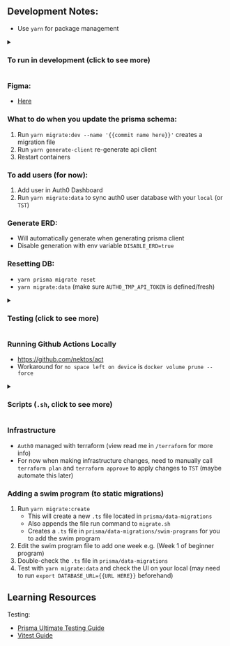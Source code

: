 ## Development Notes:

- Use `yarn` for package management

<details>
<summary><h3>To run in development (click to see more)</h3></summary>

1. `yarn install`
2. Setup `.env.local` per `.env.local.example`
3. `yarn generate-client`
4. `yarn docker:dev`
5. `yarn migrate:dev`
6. `yarn migrate:data`
7. Go to `http://localhost:3000/`
8. `yarn docker:dev-stop` to stop containers

</details>

### Figma:

- [Here](https://www.figma.com/file/o6hY8o9AzbYe5jtQ11tQga/Untitled?type=design&node-id=0%3A1&mode=design&t=OprzFzjgrOzk9cpn-1)

### What to do when you update the prisma schema:

1. Run `yarn migrate:dev --name '{{commit name here}}'` creates a migration file
2. Run `yarn generate-client` re-generate api client
3. Restart containers

### To add users (for now):

1. Add user in Auth0 Dashboard
2. Run `yarn migrate:data` to sync auth0 user database with your `local` (or `TST`)

### Generate ERD:

- Will automatically generate when generating prisma client
- Disable generation with env variable `DISABLE_ERD=true`

### Resetting DB:

- `yarn prisma migrate reset`
- `yarn migrate:data` (make sure `AUTH0_TMP_API_TOKEN` is defined/fresh)

<details>
<summary><h3>Testing (click to see more)</h3></summary>

- Three different environments, `unit`, `integration`, `e2e`
- Separate `.env.test` env file and `test-db` docker service
- Make sure when setting up the test env files not to target your local db/any live dbs
- make sure to install playwright `npx playwright install` (should also install the browsers)
- To test the whole app use run `yarn test:all`

#### Unit

- To run only unit tests run `yarn test:unit`
- Use the `--run` flag after to run once (default is `watch` mode)

#### Integration

- To run only integration tests run `yarn test:int`
- To run in `watch` mode use the `-w` flag
- Note it skips the user migration with the `-t` flag (already defined in the npm script) but the test setup will add a dummy user
- It will start a `test-db` container and run data migrations

#### E2E

- To run e2e tests run `yarn test:e2e`
- With head (e.g. browsers popup) use the `-h` flag
- To generate reports use the `-r` flag
- Note: it is running 1 at a time (not parallel) because of the way nextauth/nextjs bugs out when multiple logins happen concurrently (hitting localhost)... will probably need to setup multiple test accounts or look into other solutions like saving authentication (which may still need multiple accounts)
- Debug tests with `npx playwright test {{test file}} --project={{specific browser if interested}} --debug` - or `npx playwright test --ui` - Resources: - https://playwright.dev/docs/debug#stepping-through-your-tests - https://playwright.dev/docs/running-tests
</details>

### Running Github Actions Locally

- https://github.com/nektos/act
- Workaround for `no space left on device` is `docker volume prune --force`

<details>
<summary><h3>Scripts (<code>.sh</code>, click to see more)</h3></summary>

#### `migrate.sh (yarn migrate:data)`

> Migrates static data and users from auth0 user database (if enabled)

- Use `-s` flag to skip options, comma-separated no space
- The only option available right now is `users`
- To add another option see how the `users` option is done in the script

e.g. `yarn migrate:data -s users`

#### `test_integration.sh (yarn test:int)`

> Builds and runs a dummy test db in docker, runs integration tests via `vitest` and then tears it down when done

- Use the `-w` flag to enter `watch mode`

#### `test_e2e.sh (yarn test:e2e)`

> Builds and runs a test-db in docker, runs e2e tests via `playwright` and then tears down when complete

- Use the `-h` option to turn on headed mode (see the browsers open) or `yarn test:e2e:headed`

#### `test_all.sh (yarn test:all)`

> Runs all unit, integration and e2e tests, basically runs the specific test commands sequentially

#### `setup_db.sh`

> Loads envs into the shell and sets up the test database

- Useful to run separately for debugging tests

Example usage: Running the nextjs app with test envs and the test database

```
export NODE_ENV=true && yarn dev (run the nextjs app in test mode using .env.test envs)
bash ./scripts/setup_db.sh
```

#### `wait_for_it.sh`

> pauses script

- See https://github.com/vishnubob/wait-for-it

</details>

### Infrastructure

- `Auth0` managed with terraform (view read me in `/terraform` for more info)
- For now when making infrastructure changes, need to manually call `terraform plan` and `terraform approve` to apply changes to `TST` (maybe automate this later)

### Adding a swim program (to static migrations)

1. Run `yarn migrate:create`
   - This will create a new `.ts` file located in `prisma/data-migrations`
   - Also appends the file run command to `migrate.sh`
   - Creates a `.ts` file in `prisma/data-migrations/swim-programs` for you to add the swim program
2. Edit the swim program file to add one week e.g. (Week 1 of beginner program)
3. Double-check the `.ts` file in `prisma/data-migrations`
4. Test with `yarn migrate:data` and check the UI on your local (may need to run `export DATABASE_URL={{URL HERE}}` beforehand)

## Learning Resources

Testing:

- [Prisma Ultimate Testing Guide](https://www.prisma.io/blog/testing-series-1-8eRB5p0Y8o)
- [Vitest Guide](https://vitest.dev/guide/)
